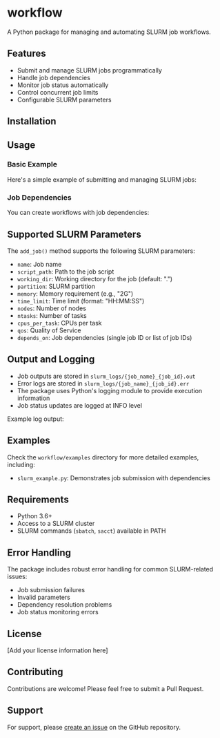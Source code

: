 # workflow

A Python package for managing and automating SLURM job workflows.

## Features

- Submit and manage SLURM jobs programmatically
- Handle job dependencies
- Monitor job status automatically
- Control concurrent job limits
- Configurable SLURM parameters

## Installation

## Usage

### Basic Example

Here's a simple example of submitting and managing SLURM jobs:

### Job Dependencies

You can create workflows with job dependencies:

## Supported SLURM Parameters

The `add_job()` method supports the following SLURM parameters:

- `name`: Job name
- `script_path`: Path to the job script
- `working_dir`: Working directory for the job (default: ".")
- `partition`: SLURM partition
- `memory`: Memory requirement (e.g., "2G")
- `time_limit`: Time limit (format: "HH:MM:SS")
- `nodes`: Number of nodes
- `ntasks`: Number of tasks
- `cpus_per_task`: CPUs per task
- `qos`: Quality of Service
- `depends_on`: Job dependencies (single job ID or list of job IDs)

## Output and Logging

- Job outputs are stored in `slurm_logs/{job_name}_{job_id}.out`
- Error logs are stored in `slurm_logs/{job_name}_{job_id}.err`
- The package uses Python's logging module to provide execution information
- Job status updates are logged at INFO level

Example log output:

## Examples

Check the `workflow/examples` directory for more detailed examples, including:
- `slurm_example.py`: Demonstrates job submission with dependencies

## Requirements

- Python 3.6+
- Access to a SLURM cluster
- SLURM commands (`sbatch`, `sacct`) available in PATH

## Error Handling

The package includes robust error handling for common SLURM-related issues:
- Job submission failures
- Invalid parameters
- Dependency resolution problems
- Job status monitoring errors

## License

[Add your license information here]

## Contributing

Contributions are welcome! Please feel free to submit a Pull Request.

## Support

For support, please [create an issue](repository-issues-url) on the GitHub repository.
